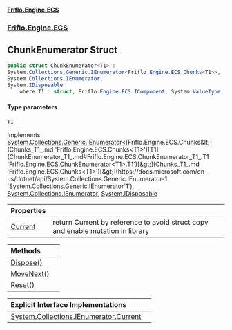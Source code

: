#### [Friflo.Engine.ECS](index.md 'index')
### [Friflo.Engine.ECS](Friflo.Engine.ECS.md 'Friflo.Engine.ECS')

## ChunkEnumerator<T1> Struct

```csharp
public struct ChunkEnumerator<T1> :
System.Collections.Generic.IEnumerator<Friflo.Engine.ECS.Chunks<T1>>,
System.Collections.IEnumerator,
System.IDisposable
    where T1 : struct, Friflo.Engine.ECS.IComponent, System.ValueType, System.ValueType
```
#### Type parameters

<a name='Friflo.Engine.ECS.ChunkEnumerator_T1_.T1'></a>

`T1`

Implements [System.Collections.Generic.IEnumerator&lt;](https://docs.microsoft.com/en-us/dotnet/api/System.Collections.Generic.IEnumerator-1 'System.Collections.Generic.IEnumerator`1')[Friflo.Engine.ECS.Chunks&lt;](Chunks_T1_.md 'Friflo.Engine.ECS.Chunks<T1>')[T1](ChunkEnumerator_T1_.md#Friflo.Engine.ECS.ChunkEnumerator_T1_.T1 'Friflo.Engine.ECS.ChunkEnumerator<T1>.T1')[&gt;](Chunks_T1_.md 'Friflo.Engine.ECS.Chunks<T1>')[&gt;](https://docs.microsoft.com/en-us/dotnet/api/System.Collections.Generic.IEnumerator-1 'System.Collections.Generic.IEnumerator`1'), [System.Collections.IEnumerator](https://docs.microsoft.com/en-us/dotnet/api/System.Collections.IEnumerator 'System.Collections.IEnumerator'), [System.IDisposable](https://docs.microsoft.com/en-us/dotnet/api/System.IDisposable 'System.IDisposable')

| Properties | |
| :--- | :--- |
| [Current](ChunkEnumerator_T1_.Current.md 'Friflo.Engine.ECS.ChunkEnumerator<T1>.Current') | return Current by reference to avoid struct copy and enable mutation in library |

| Methods | |
| :--- | :--- |
| [Dispose()](ChunkEnumerator_T1_.Dispose().md 'Friflo.Engine.ECS.ChunkEnumerator<T1>.Dispose()') | |
| [MoveNext()](ChunkEnumerator_T1_.MoveNext().md 'Friflo.Engine.ECS.ChunkEnumerator<T1>.MoveNext()') | |
| [Reset()](ChunkEnumerator_T1_.Reset().md 'Friflo.Engine.ECS.ChunkEnumerator<T1>.Reset()') | |

| Explicit Interface Implementations | |
| :--- | :--- |
| [System.Collections.IEnumerator.Current](ChunkEnumerator_T1_.System.Collections.IEnumerator.Current.md 'Friflo.Engine.ECS.ChunkEnumerator<T1>.System.Collections.IEnumerator.Current') | |
